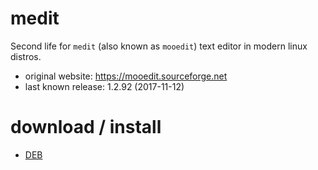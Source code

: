 # medit

Second life for `medit` (also known as `mooedit`) text editor in modern linux distros.

* original website: https://mooedit.sourceforge.net
* last known release: 1.2.92 (2017-11-12)

# download / install

* [DEB](http://software.opensuse.org/download.html?project=home:antonbatenev:medit&package=medit)
